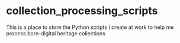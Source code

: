# collection_processing_scripts
This is a place to store the Python scripts I create at work to help me process born-digital heritage collections
